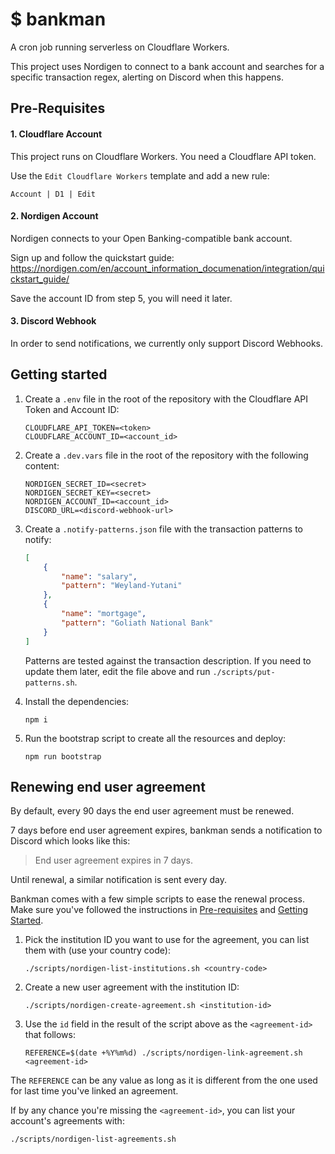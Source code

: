 # $ bankman

A cron job running serverless on Cloudflare Workers.

This project uses Nordigen to connect to a bank account and searches for a specific transaction regex, alerting on Discord when this happens.

## Pre-Requisites
#### 1. Cloudflare Account
This project runs on Cloudflare Workers. You need a Cloudflare API token.

Use the `Edit Cloudflare Workers` template and add a new rule:
```
Account | D1 | Edit
```

#### 2. Nordigen Account
Nordigen connects to your Open Banking-compatible bank account.

Sign up and follow the quickstart guide: https://nordigen.com/en/account_information_documenation/integration/quickstart_guide/

Save the account ID from step 5, you will need it later.

#### 3. Discord Webhook
In order to send notifications, we currently only support Discord Webhooks.

## Getting started

1. Create a `.env` file in the root of the repository with the Cloudflare API Token and Account ID:
    ```
    CLOUDFLARE_API_TOKEN=<token>
    CLOUDFLARE_ACCOUNT_ID=<account_id>
    ```

2. Create a `.dev.vars` file in the root of the repository with the following content:
    ```
    NORDIGEN_SECRET_ID=<secret>
    NORDIGEN_SECRET_KEY=<secret>
    NORDIGEN_ACCOUNT_ID=<account_id>
    DISCORD_URL=<discord-webhook-url>
    ```

3. Create a `.notify-patterns.json` file with the transaction patterns to notify:
    ```json
    [
        {
            "name": "salary",
            "pattern": "Weyland-Yutani"
        },
        {
            "name": "mortgage",
            "pattern": "Goliath National Bank"
        }
    ]
    ```
    Patterns are tested against the transaction description.
    If you need to update them later, edit the file above and run `./scripts/put-patterns.sh`.

4. Install the dependencies:
    ```shell
    npm i
    ```

5. Run the bootstrap script to create all the resources and deploy:
    ```shell
    npm run bootstrap
    ```

## Renewing end user agreement

By default, every 90 days the end user agreement must be renewed.

7 days before end user agreement expires, bankman sends a notification to Discord which looks like this:

> End user agreement expires in 7 days.

Until renewal, a similar notification is sent every day.

Bankman comes with a few simple scripts to ease the renewal process.
Make sure you've followed the instructions in [Pre-requisites](pre-requisites) and [Getting Started](getting-started).

1. Pick the institution ID you want to use for the agreement, you can list them with (use your country code):
    ```shell
    ./scripts/nordigen-list-institutions.sh <country-code>
    ```

2. Create a new user agreement with the institution ID:
    ```shell
    ./scripts/nordigen-create-agreement.sh <institution-id>
    ```

3. Use the `id` field in the result of the script above as the `<agreement-id>` that follows:
    ```shell
    REFERENCE=$(date +%Y%m%d) ./scripts/nordigen-link-agreement.sh <agreement-id>
    ```

The `REFERENCE` can be any value as long as it is different from the one used for last time you've linked an agreement.

If by any chance you're missing the `<agreement-id>`, you can list your account's agreements with:

```shell
./scripts/nordigen-list-agreements.sh
```